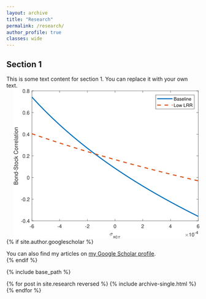 ```yaml
---
layout: archive
title: "Research"
permalink: /research/
author_profile: true
classes: wide
---
```


## Section 1
This is some text content for section 1. You can replace it with your own text.
<img src=/images/bondstockcorr_xcpicov.png alt="Image for Section 1" style="float: right; margin-left: 15px;">

{% if site.author.googlescholar %}
  <div class="wordwrap">You can also find my articles on <a href="{{site.author.googlescholar}}">my Google Scholar profile</a>.</div>
{% endif %}

{% include base_path %}

{% for post in site.research reversed %}
  {% include archive-single.html %}
{% endfor %}
